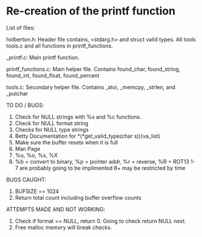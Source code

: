 # Re-creation of the printf function

List of files:

holberton.h: Header file contains, <stdarg.h> and struct valid types. All tools tools.c and all functions in printf_functions. 

_printf.c: Main printf function.

printf_functions.c: Main helper file. Contains found_char, found_string, found_int, found_float, found_percent

tools.c: Secondary helper file. Contains _atoi, _memcpy, _strlen, and _putchar

TO DO / BUGS:

1. Check for NULL strings with %s and %c functions.
2. Check for NULL format string
3. Checks for NULL type strings
4. Betty Documentation for *(*get_valid_type(char s))(va_list)
5. Make sure the buffer resets when it is full
6. Man Page
7. %u, %o, %x, %X
8. %b = convert to binary, %p = pointer addr, %r = reverse, %R = ROT13
1-7 are probably going to be implimented
8+ may be restricted by time


BUGS CAUGHT:

1. BUFSIZE == 1024
2. Return total count including buffer overflow counts


ATTEMPTS MADE AND NOT WORKING:

1. Check if format == NULL, return 0. Going to check return NULL next.
2. Free malloc memory will break checks.